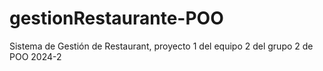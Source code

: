 # gestionRestaurante-POO
 Sistema de Gestión de Restaurant, proyecto 1 del equipo 2 del grupo 2 de POO 2024-2

